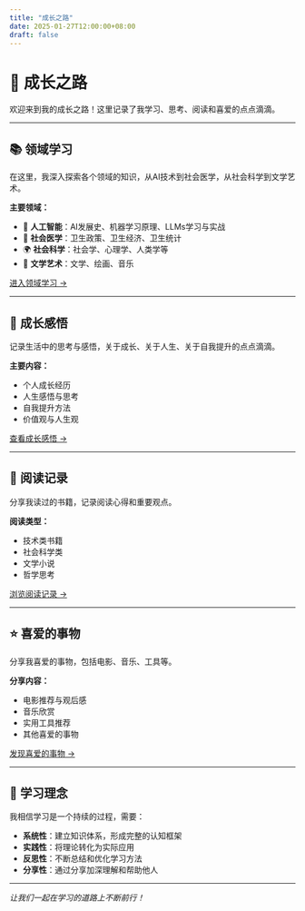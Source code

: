 ```yaml
---
title: "成长之路"
date: 2025-01-27T12:00:00+08:00
draft: false
---
```


# 🌱 成长之路

欢迎来到我的成长之路！这里记录了我学习、思考、阅读和喜爱的点点滴滴。

---

## 📚 领域学习

在这里，我深入探索各个领域的知识，从AI技术到社会医学，从社会科学到文学艺术。

**主要领域：**
- 🤖 **人工智能**：AI发展史、机器学习原理、LLMs学习与实战
- 🏥 **社会医学**：卫生政策、卫生经济、卫生统计
- 🌍 **社会科学**：社会学、心理学、人类学等
- 🎨 **文学艺术**：文学、绘画、音乐

[进入领域学习 →](/guide/learning/)

---

## 💭 成长感悟

记录生活中的思考与感悟，关于成长、关于人生、关于自我提升的点点滴滴。

**主要内容：**
- 个人成长经历
- 人生感悟与思考
- 自我提升方法
- 价值观与人生观

[查看成长感悟 →](/guide/reflection/)

---

## 📖 阅读记录

分享我读过的书籍，记录阅读心得和重要观点。

**阅读类型：**
- 技术类书籍
- 社会科学类
- 文学小说
- 哲学思考

[浏览阅读记录 →](/guide/reading/)

---

## ⭐ 喜爱的事物

分享我喜爱的事物，包括电影、音乐、工具等。

**分享内容：**
- 电影推荐与观后感
- 音乐欣赏
- 实用工具推荐
- 其他喜爱的事物

[发现喜爱的事物 →](/guide/favorites/)

---

## 🎯 学习理念

我相信学习是一个持续的过程，需要：

- **系统性**：建立知识体系，形成完整的认知框架
- **实践性**：将理论转化为实际应用
- **反思性**：不断总结和优化学习方法
- **分享性**：通过分享加深理解和帮助他人

---

*让我们一起在学习的道路上不断前行！*
